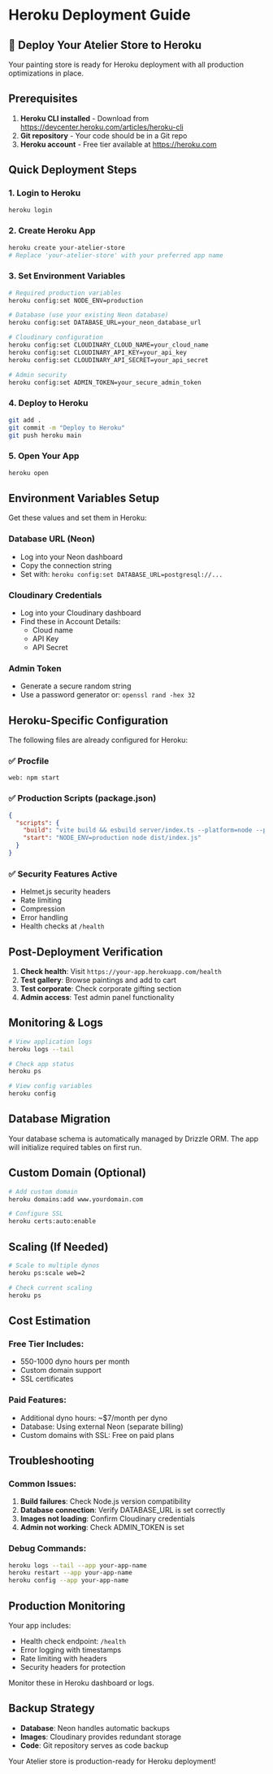 # Heroku Deployment Guide

## 🚀 Deploy Your Atelier Store to Heroku

Your painting store is ready for Heroku deployment with all production optimizations in place.

## Prerequisites

1. **Heroku CLI installed** - Download from https://devcenter.heroku.com/articles/heroku-cli
2. **Git repository** - Your code should be in a Git repo
3. **Heroku account** - Free tier available at https://heroku.com

## Quick Deployment Steps

### 1. Login to Heroku
```bash
heroku login
```

### 2. Create Heroku App
```bash
heroku create your-atelier-store
# Replace 'your-atelier-store' with your preferred app name
```

### 3. Set Environment Variables
```bash
# Required production variables
heroku config:set NODE_ENV=production

# Database (use your existing Neon database)
heroku config:set DATABASE_URL=your_neon_database_url

# Cloudinary configuration
heroku config:set CLOUDINARY_CLOUD_NAME=your_cloud_name
heroku config:set CLOUDINARY_API_KEY=your_api_key
heroku config:set CLOUDINARY_API_SECRET=your_api_secret

# Admin security
heroku config:set ADMIN_TOKEN=your_secure_admin_token
```

### 4. Deploy to Heroku
```bash
git add .
git commit -m "Deploy to Heroku"
git push heroku main
```

### 5. Open Your App
```bash
heroku open
```

## Environment Variables Setup

Get these values and set them in Heroku:

### Database URL (Neon)
- Log into your Neon dashboard
- Copy the connection string
- Set with: `heroku config:set DATABASE_URL=postgresql://...`

### Cloudinary Credentials
- Log into your Cloudinary dashboard
- Find these in Account Details:
  - Cloud name
  - API Key
  - API Secret

### Admin Token
- Generate a secure random string
- Use a password generator or: `openssl rand -hex 32`

## Heroku-Specific Configuration

The following files are already configured for Heroku:

### ✅ Procfile
```
web: npm start
```

### ✅ Production Scripts (package.json)
```json
{
  "scripts": {
    "build": "vite build && esbuild server/index.ts --platform=node --packages=external --bundle --format=esm --outdir=dist",
    "start": "NODE_ENV=production node dist/index.js"
  }
}
```

### ✅ Security Features Active
- Helmet.js security headers
- Rate limiting
- Compression
- Error handling
- Health checks at `/health`

## Post-Deployment Verification

1. **Check health**: Visit `https://your-app.herokuapp.com/health`
2. **Test gallery**: Browse paintings and add to cart
3. **Test corporate**: Check corporate gifting section
4. **Admin access**: Test admin panel functionality

## Monitoring & Logs

```bash
# View application logs
heroku logs --tail

# Check app status
heroku ps

# View config variables
heroku config
```

## Database Migration

Your database schema is automatically managed by Drizzle ORM. The app will initialize required tables on first run.

## Custom Domain (Optional)

```bash
# Add custom domain
heroku domains:add www.yourdomain.com

# Configure SSL
heroku certs:auto:enable
```

## Scaling (If Needed)

```bash
# Scale to multiple dynos
heroku ps:scale web=2

# Check current scaling
heroku ps
```

## Cost Estimation

### Free Tier Includes:
- 550-1000 dyno hours per month
- Custom domain support
- SSL certificates

### Paid Features:
- Additional dyno hours: ~$7/month per dyno
- Database: Using external Neon (separate billing)
- Custom domains with SSL: Free on paid plans

## Troubleshooting

### Common Issues:

1. **Build failures**: Check Node.js version compatibility
2. **Database connection**: Verify DATABASE_URL is set correctly
3. **Images not loading**: Confirm Cloudinary credentials
4. **Admin not working**: Check ADMIN_TOKEN is set

### Debug Commands:
```bash
heroku logs --tail --app your-app-name
heroku restart --app your-app-name
heroku config --app your-app-name
```

## Production Monitoring

Your app includes:
- Health check endpoint: `/health`
- Error logging with timestamps
- Rate limiting with headers
- Security headers for protection

Monitor these in Heroku dashboard or logs.

## Backup Strategy

- **Database**: Neon handles automatic backups
- **Images**: Cloudinary provides redundant storage
- **Code**: Git repository serves as code backup

Your Atelier store is production-ready for Heroku deployment!